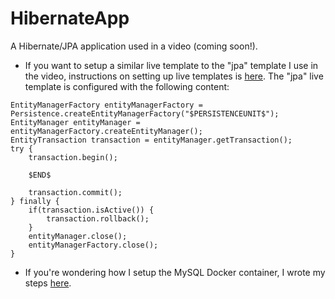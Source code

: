 # HibernateApp
A Hibernate/JPA application used in a video (coming soon!). 

- If you want to setup a similar live template to the "jpa" template I use in the video, instructions on setting up live templates is [here](https://www.jetbrains.com/help/idea/using-live-templates.html). The "jpa" live template is configured with the following content:
```
EntityManagerFactory entityManagerFactory = Persistence.createEntityManagerFactory("$PERSISTENCEUNIT$");
EntityManager entityManager = entityManagerFactory.createEntityManager();
EntityTransaction transaction = entityManager.getTransaction();
try {
    transaction.begin();
	
    $END$
	
    transaction.commit();
} finally {
    if(transaction.isActive()) {
        transaction.rollback();
    }
    entityManager.close();
    entityManagerFactory.close();
}
```
- If you're wondering how I setup the MySQL Docker container, I wrote my steps [here](https://daliashea.com/2021/01/06/configuring-a-jpa-application-with-a-mysql-docker-container/).
